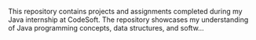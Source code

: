 This repository contains projects and assignments completed during my Java internship at CodeSoft. The repository showcases my understanding of Java programming concepts, data structures, and softw…
